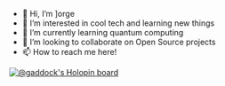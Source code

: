 - 👋 Hi, I’m ]orge
- 👀 I’m interested in cool tech and learning new things
- 🌱 I’m currently learning quantum computing
- 💞️ I’m looking to collaborate on Open Source projects
- 📫 How to reach me here!

[![@gaddock's Holopin board](https://holopin.io/api/user/board?user=gaddock)](https://holopin.io/@gaddock)


<!---
Gaddock/Gaddock is a ✨ special ✨ repository because its `README.md` (this file) appears on your GitHub profile.
You can click the Preview link to take a look at your changes.
--->
